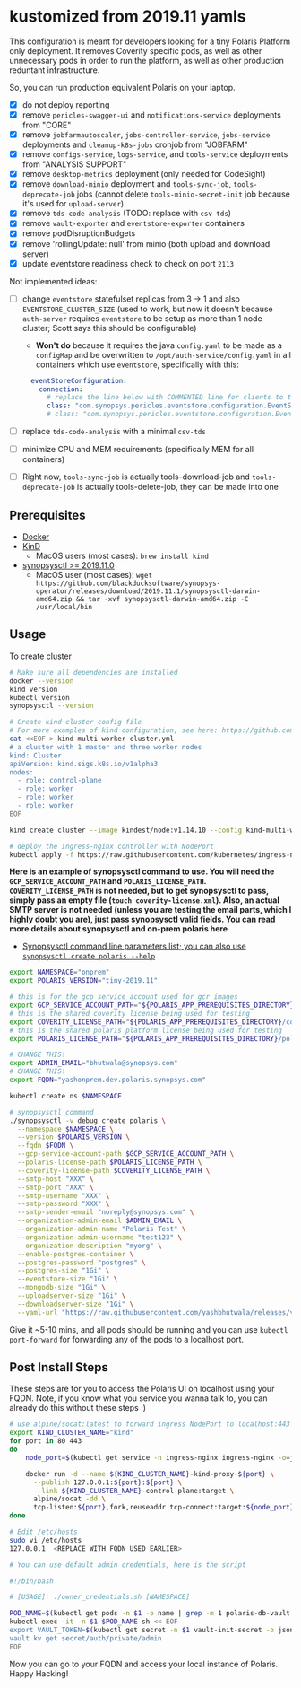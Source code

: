 # kustomized from 2019.11 yamls

This configuration is meant for developers looking for a tiny Polaris Platform only deployment.  It removes Coverity specific pods, as well as other unnecessary pods in order to run the platform, as well as other production reduntant infrastructure.

So, you can run production equivalent Polaris on your laptop.

- [x] do not deploy reporting
- [x] remove `pericles-swagger-ui` and `notifications-service` deployments from "CORE"
- [x] remove `jobfarmautoscaler`, `jobs-controller-service`, `jobs-service` deployments and `cleanup-k8s-jobs` cronjob from "JOBFARM"
- [x] remove `configs-service`, `logs-service`, and `tools-service` deployments from "ANALYSIS SUPPORT"
- [x] remove `desktop-metrics` deployment (only needed for CodeSight)
- [x] remove `download-minio` deployment and `tools-sync-job`, `tools-deprecate-job` jobs (cannot delete `tools-minio-secret-init` job because it's used for `upload-server`)
- [x] remove `tds-code-analysis` (TODO: replace with `csv-tds`)
- [x] remove `vault-exporter` and `eventstore-exporter` containers
- [x] remove podDisruptionBudgets
- [x] remove 'rollingUpdate: null' from minio (both upload and download server)
- [x] update eventstore readiness check to check on port `2113`

Not implemented ideas:

- [ ] change `eventstore` statefulset replicas from 3 -> 1 and also `EVENTSTORE_CLUSTER_SIZE` (used to work, but now it doesn't because `auth-server` requires `eventstore` to be setup as more than 1 node cluster; Scott says this should be configurable)
  - **Won't do** because it requires the java `config.yaml` to be made as a `configMap` and be overwritten to `/opt/auth-service/config.yaml` in all containers which use `eventstore`, specifically with this:

  ```yaml
    eventStoreConfiguration:
      connection:
        # replace the line below with COMMENTED line for clients to treate Eventstore as a single node
        class: "com.synopsys.pericles.eventstore.configuration.EventStoreConfiguration$ClusterUsingDnsConnection"
        # class: "com.synopsys.pericles.eventstore.configuration.EventStoreConfiguration$SingleNodeConnection"
    ```

- [ ] replace `tds-code-analysis` with a minimal `csv-tds`
- [ ] minimize CPU and MEM requirements (specifically MEM for all containers)
- [ ] Right now, `tools-sync-job` is actually tools-download-job and `tools-deprecate-job` is actually tools-delete-job, they can be made into one

## Prerequisites

- [Docker](https://docs.docker.com/install/)
- [KinD](https://kind.sigs.k8s.io/docs/user/quick-start)
  - MacOS users (most cases): `brew install kind`
- [synopsysctl >= 2019.11.0](https://github.com/blackducksoftware/synopsys-operator/releases/tag/2019.11.1)
  - MacOS user (most cases): `wget https://github.com/blackducksoftware/synopsys-operator/releases/download/2019.11.1/synopsysctl-darwin-amd64.zip && tar -xvf synopsysctl-darwin-amd64.zip -C /usr/local/bin`

## Usage

To create cluster

```bash
# Make sure all dependencies are installed
docker --version
kind version
kubectl version
synopsysctl --version

# Create kind cluster config file
# For more examples of kind configuration, see here: https://github.com/yashbhutwala/kind-hacks
cat <<EOF > kind-multi-worker-cluster.yml
# a cluster with 1 master and three worker nodes
kind: Cluster
apiVersion: kind.sigs.k8s.io/v1alpha3
nodes:
  - role: control-plane
  - role: worker
  - role: worker
  - role: worker
EOF

kind create cluster --image kindest/node:v1.14.10 --config kind-multi-worker-cluster.yml

# deploy the ingress-nginx controller with NodePort
kubectl apply -f https://raw.githubusercontent.com/kubernetes/ingress-nginx/master/deploy/static/mandatory.yaml && kubectl apply -f https://raw.githubusercontent.com/kubernetes/ingress-nginx/master/deploy/static/provider/baremetal/service-nodeport.yaml

```

**Here is an example of synopsysctl command to use.  You will need the `GCP_SERVICE_ACCOUNT_PATH` and `POLARIS_LICENSE_PATH`. `COVERITY_LICENSE_PATH` is not needed, but to get synopsysctl to pass, simply pass an empty file (`touch coverity-license.xml`).  Also, an actual SMTP server is not needed (unless you are testing the email parts, which I highly doubt you are), just pass synopsysctl valid fields. You can read more details about synopsysctl and on-prem polaris here**

- [Synopsysctl command line parameters list; you can also use `synopsysctl create polaris --help`](https://sig-confluence.internal.synopsys.com/display/DD/Installing+with+synopsysctl+CLI)

```bash
export NAMESPACE="onprem"
export POLARIS_VERSION="tiny-2019.11"

# this is for the gcp service account used for gcr images
export GCP_SERVICE_ACCOUNT_PATH="${POLARIS_APP_PREREQUISITES_DIRECTORY}/gcp-service-account-token-for-images.json"
# this is the shared coverity license being used for testing
export COVERITY_LICENSE_PATH="${POLARIS_APP_PREREQUISITES_DIRECTORY}/coverity-license.xml"
# this is the shared polaris platform license being used for testing
export POLARIS_LICENSE_PATH="${POLARIS_APP_PREREQUISITES_DIRECTORY}/polaris-platform-license.json"

# CHANGE THIS!
export ADMIN_EMAIL="bhutwala@synopsys.com"
# CHANGE THIS!
export FQDN="yashonprem.dev.polaris.synopsys.com"

kubectl create ns $NAMESPACE

# synopsysctl command
./synopsysctl -v debug create polaris \
  --namespace $NAMESPACE \
  --version $POLARIS_VERSION \
  --fqdn $FQDN \
  --gcp-service-account-path $GCP_SERVICE_ACCOUNT_PATH \
  --polaris-license-path $POLARIS_LICENSE_PATH \
  --coverity-license-path $COVERITY_LICENSE_PATH \
  --smtp-host "XXX" \
  --smtp-port "XXX" \
  --smtp-username "XXX" \
  --smtp-password "XXX" \
  --smtp-sender-email "noreply@synopsys.com" \
  --organization-admin-email $ADMIN_EMAIL \
  --organization-admin-name "Polaris Test" \
  --organization-admin-username "test123" \
  --organization-description "myorg" \
  --enable-postgres-container \
  --postgres-password "postgres" \
  --postgres-size "1Gi" \
  --eventstore-size "1Gi" \
  --mongodb-size "1Gi" \
  --uploadserver-size "1Gi" \
  --downloadserver-size "1Gi" \
  --yaml-url "https://raw.githubusercontent.com/yashbhutwala/releases/yb-custom"
```

Give it ~5-10 mins, and all pods should be running and you can use `kubectl port-forward` for forwarding any of the pods to a localhost port.

## Post Install Steps

These steps are for you to access the Polaris UI on localhost using your FQDN.  Note, if you know what you service you wanna talk to, you can already do this without these steps :)

```bash
# use alpine/socat:latest to forward ingress NodePort to localhost:443
export KIND_CLUSTER_NAME="kind"
for port in 80 443
do
    node_port=$(kubectl get service -n ingress-nginx ingress-nginx -o=jsonpath="{.spec.ports[?(@.port == ${port})].nodePort}")

    docker run -d --name ${KIND_CLUSTER_NAME}-kind-proxy-${port} \
      --publish 127.0.0.1:${port}:${port} \
      --link ${KIND_CLUSTER_NAME}-control-plane:target \
      alpine/socat -dd \
      tcp-listen:${port},fork,reuseaddr tcp-connect:target:${node_port}
done

# Edit /etc/hosts
sudo vi /etc/hosts
127.0.0.1  <REPLACE WITH FQDN USED EARLIER>

# You can use default admin credentials, here is the script

#!/bin/bash

# [USAGE]: ./owner_credentials.sh [NAMESPACE]

POD_NAME=$(kubectl get pods -n $1 -o name | grep -m 1 polaris-db-vault | cut -d'/' -f2)
kubectl exec -it -n $1 $POD_NAME sh << EOF
export VAULT_TOKEN=$(kubectl get secret -n $1 vault-init-secret -o json | jq -r '.data["root_token"]' | base64 --decode)
vault kv get secret/auth/private/admin
EOF

```

Now you can go to your FQDN and access your local instance of Polaris.  Happy Hacking!
